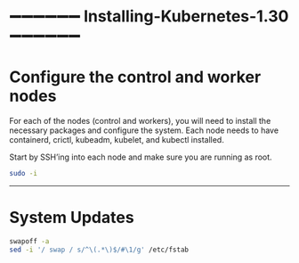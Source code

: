 
# ➖➖➖➖➖➖  Installing-Kubernetes-1.30 ➖➖➖➖➖➖
# Configure the control and worker nodes
For each of the nodes (control and workers), you will need to install the necessary packages and configure the system. Each node needs to have containerd, crictl, kubeadm, kubelet, and kubectl installed.

Start by SSH’ing into each node and make sure you are running as root.
```bash
sudo -i
```
---
# System Updates
```bash
swapoff -a
sed -i '/ swap / s/^\(.*\)$/#\1/g' /etc/fstab
```
